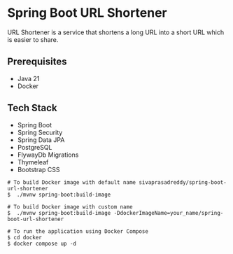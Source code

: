 # Spring Boot URL Shortener

URL Shortener is a service that shortens a long URL into a short URL which is easier to share.

## Prerequisites
* Java 21
* Docker

## Tech Stack
* Spring Boot
* Spring Security
* Spring Data JPA
* PostgreSQL
* FlywayDb Migrations
* Thymeleaf
* Bootstrap CSS

```shell
# To build Docker image with default name sivaprasadreddy/spring-boot-url-shortener
$  ./mvnw spring-boot:build-image

# To build Docker image with custom name
$  ./mvnw spring-boot:build-image -DdockerImageName=your_name/spring-boot-url-shortener

# To run the application using Docker Compose
$ cd docker
$ docker compose up -d
```